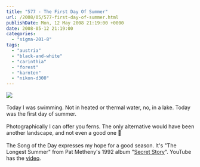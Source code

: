 ```yaml
---
title: "577 - The First Day Of Summer"
url: /2008/05/577-first-day-of-summer.html
publishDate: Mon, 12 May 2008 21:19:00 +0000
date: 2008-05-12 21:19:00
categories: 
  - "sigma-201-8"
tags: 
  - "austria"
  - "black-and-white"
  - "carinthia"
  - "forest"
  - "karnten"
  - "nikon-d300"
---
```

<a href="https://d25zfm9zpd7gm5.cloudfront.net/1200x1200/2008/20080512_173304_ps.jpg" target="_blank"><img src="https://d25zfm9zpd7gm5.cloudfront.net/0600x0600/2008/20080512_173304_ps.jpg"/></a><br/><br/>Today I was swimming. Not in heated or thermal water, no, in a lake. Today was the first day of summer.<br/><br/>Photographically I can offer you ferns. The only alternative would have been another landscape, and not even a good one 🙂<br/><br/>The Song of the Day expresses my hope for a good season. It's "The Longest Summer" from  Pat Metheny's 1992 album "<a href="http://www.amazon.com/Secret-Story-Pat-Metheny/dp/B000000OSS" target="_blank">Secret Story</a>". YouTube has the <a href="http://www.youtube.com/watch?v=7pGA33HxieY" target="_blank">video</a>.
